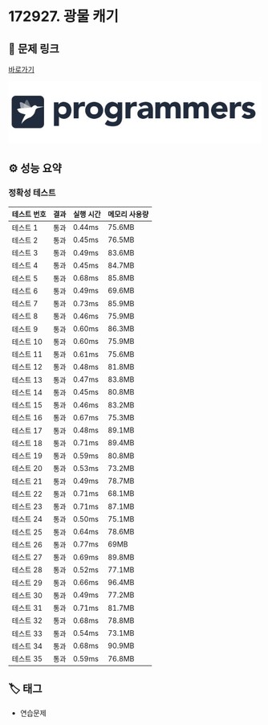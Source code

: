 # 172927. 광물 캐기

## 🔗 문제 링크

[바로가기](https://school.programmers.co.kr/learn/courses/30/lessons/172927)

![프로그래머스 로고](../../images/programmers.jpg)

## ⚙️ 성능 요약

### 정확성 테스트

| 테스트 번호 | 결과 | 실행 시간 | 메모리 사용량 |
| ----------- | ---- | --------- | ------------- |
| 테스트 1    | 통과 | 0.44ms    | 75.6MB        |
| 테스트 2    | 통과 | 0.45ms    | 76.5MB        |
| 테스트 3    | 통과 | 0.49ms    | 83.6MB        |
| 테스트 4    | 통과 | 0.45ms    | 84.7MB        |
| 테스트 5    | 통과 | 0.68ms    | 85.8MB        |
| 테스트 6    | 통과 | 0.49ms    | 69.6MB        |
| 테스트 7    | 통과 | 0.73ms    | 85.9MB        |
| 테스트 8    | 통과 | 0.46ms    | 75.9MB        |
| 테스트 9    | 통과 | 0.60ms    | 86.3MB        |
| 테스트 10   | 통과 | 0.60ms    | 75.9MB        |
| 테스트 11   | 통과 | 0.61ms    | 75.6MB        |
| 테스트 12   | 통과 | 0.48ms    | 81.8MB        |
| 테스트 13   | 통과 | 0.47ms    | 83.8MB        |
| 테스트 14   | 통과 | 0.45ms    | 80.8MB        |
| 테스트 15   | 통과 | 0.46ms    | 83.2MB        |
| 테스트 16   | 통과 | 0.67ms    | 75.3MB        |
| 테스트 17   | 통과 | 0.48ms    | 89.1MB        |
| 테스트 18   | 통과 | 0.71ms    | 89.4MB        |
| 테스트 19   | 통과 | 0.59ms    | 80.8MB        |
| 테스트 20   | 통과 | 0.53ms    | 73.2MB        |
| 테스트 21   | 통과 | 0.49ms    | 78.7MB        |
| 테스트 22   | 통과 | 0.71ms    | 68.1MB        |
| 테스트 23   | 통과 | 0.71ms    | 87.1MB        |
| 테스트 24   | 통과 | 0.50ms    | 75.1MB        |
| 테스트 25   | 통과 | 0.64ms    | 78.6MB        |
| 테스트 26   | 통과 | 0.77ms    | 69MB          |
| 테스트 27   | 통과 | 0.69ms    | 89.8MB        |
| 테스트 28   | 통과 | 0.52ms    | 77.1MB        |
| 테스트 29   | 통과 | 0.66ms    | 96.4MB        |
| 테스트 30   | 통과 | 0.49ms    | 77.2MB        |
| 테스트 31   | 통과 | 0.71ms    | 81.7MB        |
| 테스트 32   | 통과 | 0.68ms    | 78.8MB        |
| 테스트 33   | 통과 | 0.54ms    | 73.1MB        |
| 테스트 34   | 통과 | 0.68ms    | 90.9MB        |
| 테스트 35   | 통과 | 0.59ms    | 76.8MB        |

## 🏷️ 태그

- 연습문제
